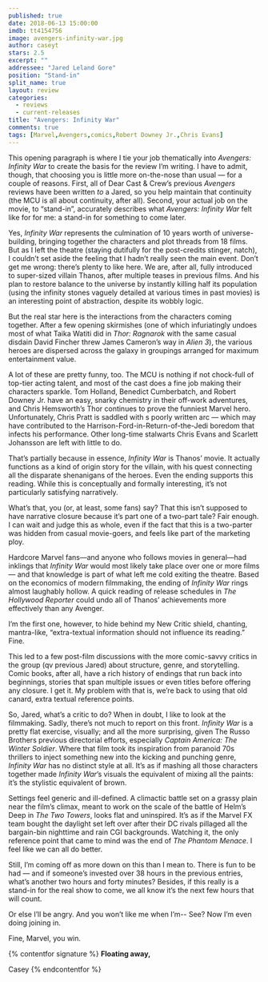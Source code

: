 ```yaml
---
published: true
date: 2018-06-13 15:00:00
imdb: tt4154756
image: avengers-infinity-war.jpg
author: caseyt
stars: 2.5
excerpt: ""
addressee: "Jared Leland Gore"
position: "Stand-in"
split_name: true
layout: review
categories: 
  - reviews
  - current-releases
title: "Avengers: Infinity War"
comments: true
tags: [Marvel,Avengers,comics,Robert Downey Jr.,Chris Evans]
---
```

This opening paragraph is where I tie your job thematically into _Avengers: Infinity War_ to create the basis for the review I’m writing. I have to admit, though, that choosing you is little more on-the-nose than usual — for a couple of reasons. First, all of Dear Cast & Crew’s previous _Avengers_ reviews have been written _to_ a Jared, so you help maintain that continuity (the MCU is all about continuity, after all). Second, your actual job on the movie, to “stand-in”, accurately describes what _Avengers: Infinity War_ felt like for for me: a stand-in for something to come later.

Yes, _Infinity War_ represents the culmination of 10 years worth of universe-building, bringing together the characters and plot threads from 18 films. But as I left the theatre (staying dutifully for the post-credits stinger, natch), I couldn’t set aside the feeling that I hadn’t really seen the main event. Don’t get me wrong: there’s plenty to like here. We are, after all, fully introduced to super-sized villain Thanos, after multiple teases in previous films. And his plan to restore balance to the universe by instantly killing half its population (using the infinity stones vaguely detailed at various times in past movies) is an interesting point of abstraction, despite its wobbly logic.

But the real star here is the interactions from the characters coming together. After a few opening skirmishes (one of which infuriatingly undoes most of what Taika Watiti did in _Thor: Ragnarok_ with the same casual disdain David Fincher threw James Cameron’s way in _Alien 3_), the various heroes are dispersed across the galaxy in groupings arranged for maximum entertainment value.

A lot of these are pretty funny, too. The MCU is nothing if not chock-full of top-tier acting talent, and most of the cast does a fine job making their characters sparkle. Tom Holland, Benedict Cumberbatch, and Robert Downey Jr. have an easy, snarky chemistry in their off-work adventures, and Chris Hemsworth’s Thor continues to prove the funniest Marvel hero. Unfortunately, Chris Pratt is saddled with s poorly written arc — which may have contributed to the Harrison-Ford-in-Return-of-the-Jedi boredom that infects his performance. Other long-time stalwarts Chris Evans and Scarlett Johansson are left with little to do.

That’s partially because in essence, _Infinity War_ is Thanos’ movie. It actually functions as a kind of origin story for the villain, with his quest connecting all the disparate shenanigans of the heroes. Even the ending supports this reading. While this is conceptually and formally interesting, it’s not particularly satisfying narratively.

What’s that, you (or, at least, some fans) say? That this isn’t supposed to have narrative closure because it’s part one of a two-part tale? Fair enough. I can wait and judge this as whole, even if the fact that this is a two-parter was hidden from casual movie-goers, and feels like part of the marketing ploy.

Hardcore Marvel fans—and anyone who follows movies in general—had inklings that _Infinity War_ would most likely take place over one or more films — and that knowledge is part of what left me cold exiting the theatre. Based on the economics of modern filmmaking, the ending of _Infinity War_ rings almost laughably hollow. A quick reading of release schedules in _The Hollywood Reporter_ could undo all of Thanos’ achievements more effectively than any Avenger.

I’m the first one, however, to hide behind my New Critic shield, chanting, mantra-like, “extra-textual information should not influence its reading.” Fine.

This led to a few post-film discussions with the more comic-savvy critics in the group (qv previous Jared) about structure, genre, and storytelling. Comic books, after all, have a rich history of endings that run back into beginnings, stories that span multiple issues or even titles before offering any closure. I get it. My problem with that is, we’re back to using that old canard, extra textual reference points.

So, Jared, what’s a critic to do? When in doubt, I like to look at the filmmaking. Sadly, there’s not much to report on this front. _Infinity War_ is a pretty flat exercise, visually; and all the more surprising, given The Russo Brothers previous directorial efforts, especially _Captain America: The Winter Soldier_. Where that film took its inspiration from paranoid 70s thrillers to inject something new into the kicking and punching genre, _Infinity War_ has no distinct style at all. It’s as if mashing all those characters together made _Infinity War_’s visuals the equivalent of mixing all the paints: it’s the stylistic equivalent of brown.

Settings feel generic and ill-defined. A climactic battle set on a grassy plain near the film’s climax, meant to work on the scale of the battle of Helm’s Deep in _The Two Towers_, looks flat and uninspired. It’s as if the Marvel FX team bought the daylight set left over after their DC rivals pillaged all the bargain-bin nighttime and rain CGI backgrounds. Watching it, the only reference point that came to mind was the end of _The Phantom Menace_. I feel like we can all do better.

Still, I’m coming off as more down on this than I mean to. There is fun to be had — and if someone’s invested over 38 hours in the previous entries, what’s another two hours and forty minutes? Besides, if this really is a stand-in for the real show to come, we all know it’s the next few hours that will count.

Or else I’ll be angry. And you won’t like me when I’m-- See? Now I’m even doing joining in.

Fine, Marvel, you win.

{% contentfor signature %}
**Floating away,**

Casey
{% endcontentfor %}